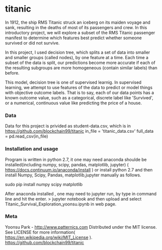 # titanic
In 1912, the ship RMS Titanic struck an iceberg on its maiden voyage and sank, resulting in the deaths of most of its passengers and crew. In this introductory project, we will explore a subset of the RMS Titanic passenger manifest to determine which features best predict whether someone survived or did not survive. 

In this project, I used decision tree, which splits a set of data into smaller and smaller groups (called nodes), by one feature at a time. Each time a subset of the data is split, our predictions become more accurate if each of the resulting subgroups are more homogeneous (contain similar labels) than before.

This model, decision tree is one of supervised learnig. In supervised learning, we attempt to use features of the data to predict or model things with objective outcome labels. That is to say, each of our data points has a known outcome value, such as a categorical, discrete label like 'Survived', or a numerical, continuous value like predicting the price of a house.

### Data 
Data for this project is privided as student-data.csv, which is in https://github.com/blockchain99/titanic
in_file = 'titanic_data.csv'
full_data = pd.read_csv(in_file)

### Installation and usage

Program is written in python 2.7, it one may need anaconda shoulde be installed(including numpy, scipy, pandas, matplotlib, jupyter) ( https://docs.continuum.io/anaconda/install ) or install python 2.7 and then install Numpy, Scipy, Pandas, matplotlib,jupyter manually as follows.

sudo pip install numpy scipy matplotlib

After anaconda installed , one may need to jupyter run, by type in command line and hit the enter. > jupyter notebook and then upload and select Titanic_Survival_Exploration_yoonsu.ipynb in web page.

### Meta

Yoonsu Park - http://www.patternics.com Distributed under the MIT license. See LICENSE for more information( https://en.wikipedia.org/wiki/MIT_License ). https://github.com/blockchain99/titanic
